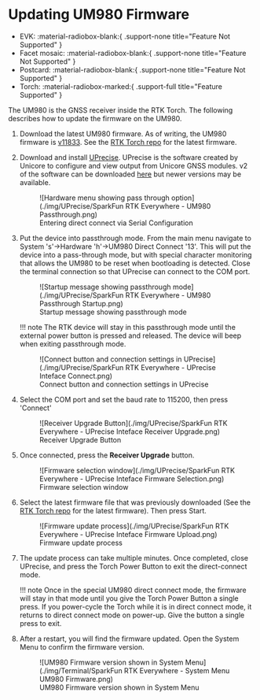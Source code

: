 # Updating UM980 Firmware

<!--
Compatibility Icons
====================================================================================

:material-radiobox-marked:{ .support-full title="Feature Supported" }
:material-radiobox-indeterminate-variant:{ .support-partial title="Feature Partially Supported" }
:material-radiobox-blank:{ .support-none title="Feature Not Supported" }
-->

<div class="grid cards fill" markdown>

- EVK: :material-radiobox-blank:{ .support-none title="Feature Not Supported" }
- Facet mosaic: :material-radiobox-blank:{ .support-none title="Feature Not Supported" }
- Postcard: :material-radiobox-blank:{ .support-none title="Feature Not Supported" }
- Torch: :material-radiobox-marked:{ .support-full title="Feature Supported" }

</div>

The UM980 is the GNSS receiver inside the RTK Torch. The following describes how to update the firmware on the UM980.

1. Download the latest UM980 firmware. As of writing, the UM980 firmware is [v11833](https://raw.githubusercontent.com/sparkfun/SparkFun_RTK_Torch/main/UM980_Firmware/UM980_R4.10Build11833.pkg). See the [RTK Torch repo](https://github.com/sparkfun/SparkFun_RTK_Torch) for the latest firmware.
2. Download and install [UPrecise](https://raw.githubusercontent.com/sparkfun/SparkFun_RTK_Torch/main/UM980_Firmware/uprecise-v2-0.exe). UPrecise is the software created by Unicore to configure and view output from Unicore GNSS modules. v2 of the software can be downloaded [here](https://raw.githubusercontent.com/sparkfun/SparkFun_RTK_Torch/main/UM980_Firmware/uprecise-v2-0.exe) but newer versions may be available.

	<figure markdown>
	![Hardware menu showing pass through option](./img/UPrecise/SparkFun RTK Everywhere - UM980 Passthrough.png)
	<figcaption markdown>
	Entering direct connect via Serial Configuration
	</figcaption>
	</figure>

3. Put the device into passthrough mode. From the main menu navigate to System 's'->Hardware 'h'->UM980 Direct Connect '13'. This will put the device into a pass-through mode, but with special character monitoring that allows the UM980 to be reset when bootloading is detected. Close the terminal connection so that UPrecise can connect to the COM port.

	<figure markdown>
	![Startup message showing passthrough mode](./img/UPrecise/SparkFun RTK Everywhere - UM980 Passthrough Startup.png)
	<figcaption markdown>
	Startup message showing passthrough mode
	</figcaption>
	</figure>

	!!! note
		The RTK device will stay in this passthrough mode until the external power button is pressed and released. The device will beep when exiting passthrough mode.

	<figure markdown>
	![Connect button and connection settings in UPrecise](./img/UPrecise/SparkFun RTK Everywhere - UPrecise Inteface Connect.png)
	<figcaption markdown>
	Connect button and connection settings in UPrecise
	</figcaption>
	</figure>

4. Select the COM port and set the baud rate to 115200, then press 'Connect'

	<figure markdown>
	![Receiver Upgrade Button](./img/UPrecise/SparkFun RTK Everywhere - UPrecise Inteface Receiver Upgrade.png)
	<figcaption markdown>
	Receiver Upgrade Button
	</figcaption>
	</figure>

5. Once connected, press the **Receiver Upgrade** button.

	<figure markdown>
	![Firmware selection window](./img/UPrecise/SparkFun RTK Everywhere - UPrecise Inteface Firmware Selection.png)
	<figcaption markdown>
	Firmware selection window
	</figcaption>
	</figure>

6. Select the latest firmware file that was previously downloaded (See the [RTK Torch repo](https://github.com/sparkfun/SparkFun_RTK_Torch) for the latest firmware). Then press Start.

	<figure markdown>
	![Firmware update process](./img/UPrecise/SparkFun RTK Everywhere - UPrecise Inteface Firmware Upload.png)
	<figcaption markdown>
	Firmware update process
	</figcaption>
	</figure>

7. The update process can take multiple minutes. Once completed, close UPrecise, and press the Torch Power Button to exit the direct-connect mode.

	!!! note
		Once in the special UM980 direct connect mode, the firmware will stay in that mode until you give the Torch Power Button a single press. If you power-cycle the Torch while it is in direct connect mode, it returns to direct connect mode on power-up. Give the button a single press to exit.

8. After a restart, you will find the firmware updated. Open the System Menu to confirm the firmware version.

	<figure markdown>
	![UM980 Firmware version shown in System Menu](./img/Terminal/SparkFun RTK Everywhere - System Menu UM980 Firmware.png)
	<figcaption markdown>
	UM980 Firmware version shown in System Menu
	</figcaption>
	</figure>

